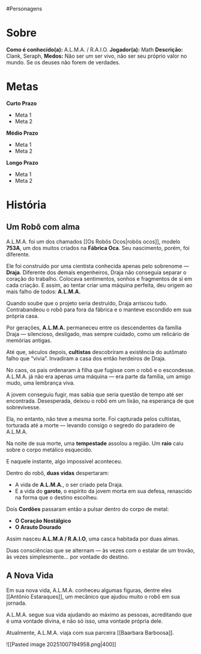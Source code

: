 #Personagens
# Sobre
**Como é conhecido(a):**  A.L.M.A. / R.A.I.O.
**Jogador(a):** Math
**Descrição:** Clank, Seraph,
**Medos:** Não ser um ser vivo, não ser seu próprio valor no mundo. Se os deuses não forem de verdades.

# Metas
**Curto Prazo**
- Meta 1
- Meta 2

**Médio Prazo**
- Meta 1
- Meta 2

 **Longo Prazo**
- Meta 1
- Meta 2

# História

## Um Robô com alma

A.L.M.A. foi um dos chamados [[Os Robôs Ocos|robôs ocos]], modelo **753A**, um dos muitos criados na **Fábrica Oca**. Seu nascimento, porém, foi diferente.

Ele foi construído por uma cientista conhecida apenas pelo sobrenome — **Draja**. Diferente dos demais engenheiros, Draja não conseguia separar o coração do trabalho. Colocava sentimentos, sonhos e fragmentos de si em cada criação. E assim, ao tentar criar uma máquina perfeita, deu origem ao mais falho de todos: **A.L.M.A.**

Quando soube que o projeto seria destruído, Draja arriscou tudo. Contrabandeou o robô para fora da fábrica e o manteve escondido em sua própria casa.

Por gerações, **A.L.M.A.** permaneceu entre os descendentes da família Draja — silencioso, desligado, mas sempre cuidado, como um relicário de memórias antigas.

Até que, séculos depois, **cultistas** descobriram a existência do autômato falho que “vivia”. Invadiram a casa dos então herdeiros de Draja.

No caos, os pais ordenaram à filha que fugisse com o robô e o escondesse. A.L.M.A. já não era apenas uma máquina — era parte da família, um amigo mudo, uma lembrança viva.

A jovem conseguiu fugir, mas sabia que seria questão de tempo até ser encontrada. Desesperada, deixou o robô em um lixão, na esperança de que sobrevivesse.

Ela, no entanto, não teve a mesma sorte. Foi capturada pelos cultistas, torturada até a morte — levando consigo o segredo do paradeiro de A.L.M.A.

Na noite de sua morte, uma **tempestade** assolou a região. Um **raio** caiu sobre o corpo metálico esquecido.

E naquele instante, algo impossível aconteceu.

Dentro do robô, **duas vidas** despertaram:

- A vida de **A.L.M.A.**, o ser criado pela Draja.
- E a vida do **garoto**, o espírito da jovem morta em sua defesa, renascido na forma que o destino escolheu.

Dois **Cordões** passaram então a pulsar dentro do corpo de metal:
- **O Coração Nostálgico**
- **O Arauto Dourado**

Assim nasceu **A.L.M.A / R.A.I.O**, uma casca habitada por duas almas.

Duas consciências que se alternam — às vezes com o estalar de um trovão, às vezes simplesmente… por vontade do destino.

## A Nova Vida
Em sua nova vida, A.L.M.A. conheceu algumas figuras, dentre eles [[Antônio Estaraques]], um mecânico que ajudou muito o robô em sua jornada.

A.L.M.A. segue sua vida ajudando ao máximo as pessoas, acreditando que é uma vontade divina, e não só isso, uma vontade própria dele.

Atualmente, A.L.M.A. viaja com sua parceira [[Baarbara Barboosa]].



![[Pasted image 20251007194958.png|400]]